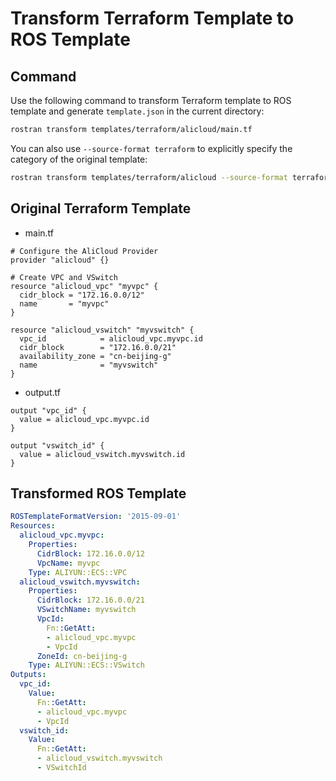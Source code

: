 # Transform Terraform Template to ROS Template
## Command
Use the following command to transform Terraform template to ROS template 
and generate `template.json` in the current directory:

```bash
rostran transform templates/terraform/alicloud/main.tf
```
You can also use `--source-format terraform` to explicitly specify the category 
of the original template:

```bash
rostran transform templates/terraform/alicloud --source-format terraform
```

## Original Terraform Template
- main.tf

```hcl
# Configure the AliCloud Provider
provider "alicloud" {}

# Create VPC and VSwitch
resource "alicloud_vpc" "myvpc" {
  cidr_block = "172.16.0.0/12"
  name       = "myvpc"
}

resource "alicloud_vswitch" "myvswitch" {
  vpc_id            = alicloud_vpc.myvpc.id
  cidr_block        = "172.16.0.0/21"
  availability_zone = "cn-beijing-g"
  name              = "myvswitch"
}
```

- output.tf

```hcl
output "vpc_id" {
  value = alicloud_vpc.myvpc.id
}

output "vswitch_id" {
  value = alicloud_vswitch.myvswitch.id
}
```

## Transformed ROS Template
```yaml
ROSTemplateFormatVersion: '2015-09-01'
Resources:
  alicloud_vpc.myvpc:
    Properties:
      CidrBlock: 172.16.0.0/12
      VpcName: myvpc
    Type: ALIYUN::ECS::VPC
  alicloud_vswitch.myvswitch:
    Properties:
      CidrBlock: 172.16.0.0/21
      VSwitchName: myvswitch
      VpcId:
        Fn::GetAtt:
        - alicloud_vpc.myvpc
        - VpcId
      ZoneId: cn-beijing-g
    Type: ALIYUN::ECS::VSwitch
Outputs:
  vpc_id:
    Value:
      Fn::GetAtt:
      - alicloud_vpc.myvpc
      - VpcId
  vswitch_id:
    Value:
      Fn::GetAtt:
      - alicloud_vswitch.myvswitch
      - VSwitchId
```
